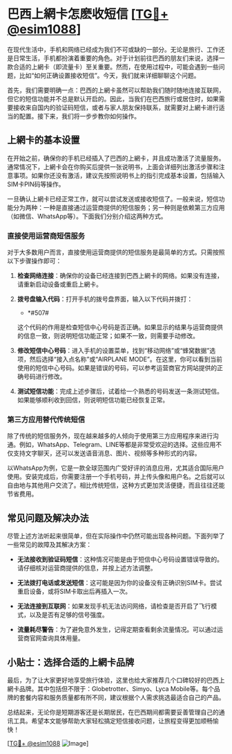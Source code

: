 # 巴西上網卡怎麽收短信 [[TG💪+ @esim1088](https://t.me/s/esim1088)]

在现代生活中，手机和网络已经成为我们不可或缺的一部分。无论是旅行、工作还是日常生活，手机都扮演着重要的角色。对于计划前往巴西的朋友们来说，选择一款合适的上網卡（即流量卡）至关重要。然而，在使用过程中，可能会遇到一些问题，比如“如何正确设置接收短信”。今天，我们就来详细聊聊这个问题。

首先，我们需要明确一点：巴西的上網卡虽然可以帮助我们随时随地连接互联网，但它的短信功能并不总是默认开启的。因此，当我们在巴西旅行或居住时，如果需要接收来自国内的验证码短信，或者与家人朋友保持联系，就需要对上網卡进行适当的配置。接下来，我们将一步步教你如何操作。

## 上網卡的基本设置

在开始之前，确保你的手机已经插入了巴西的上網卡，并且成功激活了流量服务。通常情况下，上網卡会在你购买后提供一张说明书，上面会详细列出激活步骤和注意事项。如果你还没有激活，建议先按照说明书上的指引完成基本设置，包括输入SIM卡PIN码等操作。

一旦确认上網卡已经正常工作，就可以尝试发送或接收短信了。一般来说，短信功能分为两种：一种是直接通过运营商提供的短信服务；另一种则是依赖第三方应用（如微信、WhatsApp等）。下面我们分别介绍这两种方式。

### 直接使用运营商短信服务

对于大多数用户而言，直接使用运营商提供的短信服务是最简单的方式。只需按照以下步骤操作即可：

1. **检查网络连接**：确保你的设备已经连接到巴西上網卡的网络。如果没有连接，请重新启动设备或重启上網卡。
   
2. **拨号盘输入代码**：打开手机的拨号盘界面，输入以下代码并拨打：
   - *#507#
   
   这个代码的作用是检查短信中心号码是否正确。如果显示的结果与运营商提供的信息一致，则说明短信功能正常；如果不一致，则需要手动修改。

3. **修改短信中心号码**：进入手机的设置菜单，找到“移动网络”或“蜂窝数据”选项，然后选择“接入点名称”或“AIRPLANE MODE”。在这里，你可以看到当前使用的短信中心号码。如果是错误的号码，可以参考运营商官方网站提供的正确号码进行修改。

4. **测试短信功能**：完成上述步骤后，试着给一个熟悉的号码发送一条测试短信。如果能够顺利收到回信，则说明短信功能已经恢复正常。

### 第三方应用替代传统短信

除了传统的短信服务外，现在越来越多的人倾向于使用第三方应用程序来进行沟通。例如，WhatsApp、Telegram、LINE等都是非常受欢迎的选择。这些应用不仅支持文字聊天，还可以发送语音消息、图片、视频等多种形式的内容。

以WhatsApp为例，它是一款全球范围内广受好评的消息应用，尤其适合国际用户使用。安装完成后，你需要注册一个手机号码，并上传头像和用户名。之后就可以自由地与其他用户交流了。相比传统短信，这种方式更加灵活便捷，而且往往还能节省费用。

## 常见问题及解决办法

尽管上述方法听起来很简单，但在实际操作中仍然可能出现各种问题。下面列举了一些常见的故障及其解决方案：

- **无法接收到验证码短信**：这种情况可能是由于短信中心号码设置错误导致的。请仔细核对运营商提供的信息，并按上述方法调整。

- **无法拨打电话或发送短信**：这可能是因为你的设备没有正确识别SIM卡。尝试重启设备，或将SIM卡取出后再插入一次。

- **无法连接到互联网**：如果发现手机无法访问网络，请检查是否开启了飞行模式，以及是否有足够的信号强度。

- **流量耗尽警告**：为了避免意外发生，记得定期查看剩余流量情况。可以通过运营商官网查询具体用量。

## 小贴士：选择合适的上網卡品牌

最后，为了让大家更好地享受旅行体验，这里也给大家推荐几个口碑较好的巴西上網卡品牌。其中包括但不限于：Globetrotter、Simyo、Lyca Mobile等。每个品牌的套餐内容和服务质量都有所不同，建议根据个人需求挑选最适合自己的产品。

总结起来，无论你是短期游客还是长期居民，在巴西期间都需要妥善管理自己的通讯工具。希望本文能够帮助大家轻松搞定短信接收问题，让旅程变得更加顺畅愉快！

[[TG💪+ @esim1088](https://t.me/s/esim1088) ![Image](https://i.postimg.cc/4NQfJmqS/Snipaste-2025-05-13-00-14-12.png)]
